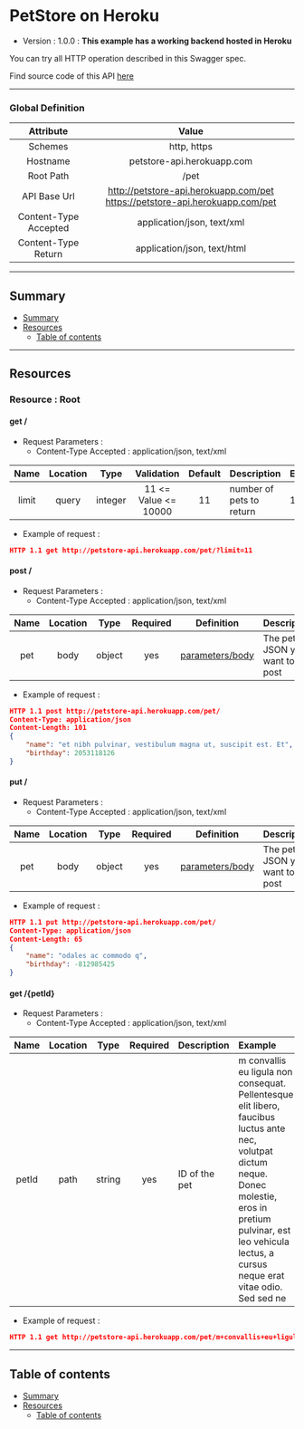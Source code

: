 # PetStore on Heroku
* Version : 1.0.0
: **This example has a working backend hosted in Heroku**

You can try all HTTP operation described in this Swagger spec.

Find source code of this API [here](https://github.com/mohsen1/petstore-api)



---

### Global Definition
| Attribute | Value |
| :-------: | :---: |
| Schemes | http, https |
| Hostname | petstore-api.herokuapp.com |
| Root Path | /pet |
| API Base Url | http://petstore-api.herokuapp.com/pet https://petstore-api.herokuapp.com/pet |
| Content-Type Accepted | application/json, text/xml |
| Content-Type Return | application/json, text/html |

---

## Summary 
* [Summary](#summary)
* [Resources](#resources)
    * [Table of contents](#table-of-contents)


---

## Resources 
### Resource : Root
#### get /

* Request Parameters :
  * Content-Type Accepted : application/json, text/xml


| Name | Location | Type | Validation | Default | Description | Example |  
| :---: | :---: | :---: | :---: | :---: | :--- | :--- |  
| limit | query | integer | 11 <= Value <= 10000 | 11 | number of pets to return | 11 | 


* Example of request :
```json
HTTP 1.1 get http://petstore-api.herokuapp.com/pet/?limit=11 
```





#### post /

* Request Parameters :
  * Content-Type Accepted : application/json, text/xml


| Name | Location | Type | Required | Definition | Description |  
| :---: | :---: | :---: | :---: | :---: | :--- |  
| pet | body | object | yes | [parameters/body](#objectproperty_57cc341d9145f) | The pet JSON you want to post | 


* Example of request :
```json
HTTP 1.1 post http://petstore-api.herokuapp.com/pet/ 
Content-Type: application/json
Content-Length: 101
{
    "name": "et nibh pulvinar, vestibulum magna ut, suscipit est. Et",
    "birthday": 2053118126
}
```





#### put /

* Request Parameters :
  * Content-Type Accepted : application/json, text/xml


| Name | Location | Type | Required | Definition | Description |  
| :---: | :---: | :---: | :---: | :---: | :--- |  
| pet | body | object | yes | [parameters/body](#objectproperty_57cc341d92462) | The pet JSON you want to post | 


* Example of request :
```json
HTTP 1.1 put http://petstore-api.herokuapp.com/pet/ 
Content-Type: application/json
Content-Length: 65
{
    "name": "odales ac commodo q",
    "birthday": -812985425
}
```






#### get /{petId}

* Request Parameters :
  * Content-Type Accepted : application/json, text/xml


| Name | Location | Type | Required | Description | Example |  
| :---: | :---: | :---: | :---: | :--- | :--- |  
| petId | path | string | yes | ID of the pet | m convallis eu ligula non consequat. Pellentesque elit libero, faucibus luctus ante nec, volutpat dictum neque. Donec molestie, eros in pretium pulvinar, est leo vehicula lectus, a cursus neque erat vitae odio. Sed sed ne | 


* Example of request :
```json
HTTP 1.1 get http://petstore-api.herokuapp.com/pet/m+convallis+eu+ligula+non+consequat.+Pellentesque+elit+libero%2C+faucibus+luctus+ante+nec%2C+volutpat+dictum+neque.+Donec+molestie%2C+eros+in+pretium+pulvinar%2C+est+leo+vehicula+lectus%2C+a+cursus+neque+erat+vitae+odio.+Sed+sed+ne 
```








---

## Table of contents
* [Summary](#summary)
* [Resources](#resources)
    * [Table of contents](#table-of-contents)

